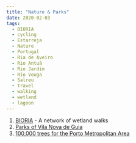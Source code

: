 ```yaml
---
title: "Nature & Parks"
date: 2020-02-03
tags:
  - BIORIA
  - cycling
  - Estarreja
  - Nature
  - Portugal
  - Ria de Aveiro
  - Rio Antuã
  - Rio Jardim
  - Rio Vouga
  - Salreu
  - Travel
  - walking
  - wetland
  - lagoon
---
```


1. [BIORIA](http://www.bioria.com/) - A network of wetland walks
2. [Parks of Vila Nova de Guia](https://www.parquebiologico.pt/)
3. [100,000 trees for the Porto Metropolitan Area](https://www.100milarvores.pt/projeto/apresentacao)
